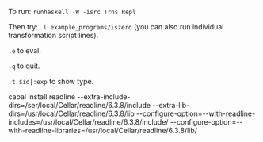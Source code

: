 To run: `runhaskell -W -isrc Trns.Repl`

Then try: `.l example_programs/iszero`
(you can also run individual transformation script lines).

`.e` to eval.

`.q` to quit.

`.t $id|:exp` to show type.


cabal install readline --extra-include-dirs=/ser/local/Cellar/readline/6.3.8/include --extra-lib-dirs=/usr/local/Cellar/readline/6.3.8/lib --configure-option=--with-readline-includes=/usr/local/Cellar/readline/6.3.8/include/ --configure-option=--with-readline-libraries=/usr/local/Cellar/readline/6.3.8/lib/
